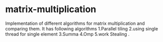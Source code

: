 # matrix-multiplication
Implementation of different algorithms for matrix multiplication and comparing them.
It has following algorithms
1.Parallel tiling
2.using single thread for single element
3.Summa
4.Omp
5.work Stealing .
